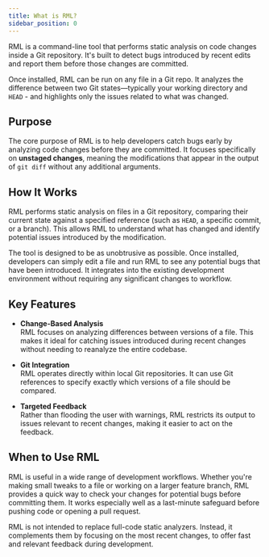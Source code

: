 ```yaml
---
title: What is RML?
sidebar_position: 0
---
```


RML is a command-line tool that performs static analysis on code changes inside a Git repository. It's built to detect bugs introduced by recent edits and report them before those changes are committed.

Once installed, RML can be run on any file in a Git repo. It analyzes the difference between two Git states—typically your working directory and `HEAD` - and highlights only the issues related to what was changed.


## Purpose

The core purpose of RML is to help developers catch bugs early by analyzing code changes before they are committed. It focuses specifically on **unstaged changes**, meaning the modifications that appear in the output of `git diff` without any additional arguments.

## How It Works

RML performs static analysis on files in a Git repository, comparing their current state against a specified reference (such as `HEAD`, a specific commit, or a branch). This allows RML to understand what has changed and identify potential issues introduced by the modification.

The tool is designed to be as unobtrusive as possible. Once installed, developers can simply edit a file and run RML to see any potential bugs that have been introduced. It integrates into the existing development environment without requiring any significant changes to workflow.

## Key Features

- **Change-Based Analysis**  
  RML focuses on analyzing differences between versions of a file. This makes it ideal for catching issues introduced during recent changes without needing to reanalyze the entire codebase.

- **Git Integration**  
  RML operates directly within local Git repositories. It can use Git references to specify exactly which versions of a file should be compared.

- **Targeted Feedback**  
  Rather than flooding the user with warnings, RML restricts its output to issues relevant to recent changes, making it easier to act on the feedback.

## When to Use RML

RML is useful in a wide range of development workflows. Whether you're making small tweaks to a file or working on a larger feature branch, RML provides a quick way to check your changes for potential bugs before committing them. It works especially well as a last-minute safeguard before pushing code or opening a pull request.

RML is not intended to replace full-code static analyzers. Instead, it complements them by focusing on the most recent changes, to offer fast and relevant feedback during development.
